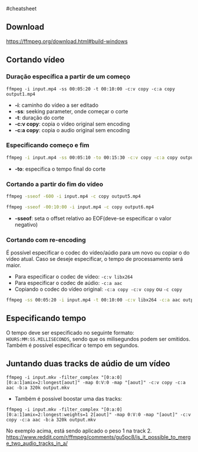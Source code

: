 #cheatsheet 

## Download
https://ffmpeg.org/download.html#build-windows

## Cortando vídeo
### Duração específica a partir de um começo
```
ffmpeg -i input.mp4 -ss 00:05:20 -t 00:10:00 -c:v copy -c:a copy output1.mp4
```
- **-i**: caminho do vídeo a ser editado
- **-ss**: seeking parameter, onde começar o corte
- **-t**: duração do corte
- **-c:v copy**: copia o vídeo original sem encoding
- **-c:a copy**: copia o audio original sem encoding

### Especificando começo e fim
```bash
ffmpeg -i input.mp4 -ss 00:05:10 -to 00:15:30 -c:v copy -c:a copy output2.mp4
```
- **-to**: especifica o tempo final do corte

### Cortando a partir do fim do vídeo
```bash
ffmpeg -sseof -600 -i input.mp4 -c copy output5.mp4

ffmpeg -sseof -00:10:00 -i input.mp4 -c copy output6.mp4
```
- **-sseof**: seta o offset relativo ao EOF(deve-se especificar o valor negativo)

### Cortando com re-encoding
É possível especificar o codec do vídeo/aúdio para um novo ou copiar o do vídeo atual. Caso se deseje especificar, o tempo de processamento será maior.
- Para especificar o codec de vídeo: `-c:v libx264`
- Para especificar o codec de aúdio: `-c:a aac`
- Copiando o codec do vídeo original: `-c:a copy -c:v copy` ou `-c copy`
```bash
ffmpeg -ss 00:05:20 -i input.mp4 -t 00:10:00 -c:v libx264 -c:a aac output7.mp4
```

## Especificando tempo
O tempo deve ser especificado no seguinte formato: `HOURS:MM:SS.MILLISECONDS`, sendo que os milisegundos podem ser omitidos.
Também é possível especificar o tempo em segundos.

## Juntando duas tracks de aúdio de um vídeo
```shell
ffmpeg -i input.mkv -filter_complex "[0:a:0][0:a:1]amix=2:longest[aout]" -map 0:V:0 -map "[aout]" -c:v copy -c:a aac -b:a 320k output.mkv
```
- Também é possível boostar uma das tracks:
```shell
ffmpeg -i input.mkv -filter_complex "[0:a:0][0:a:1]amix=2:longest:weights=1 2[aout]" -map 0:V:0 -map "[aout]" -c:v copy -c:a aac -b:a 320k output.mkv
```
No exemplo acima, está sendo aplicado o peso 1 na track 2.
https://www.reddit.com/r/ffmpeg/comments/gu5pc8/is_it_possible_to_merge_two_audio_tracks_in_a/

